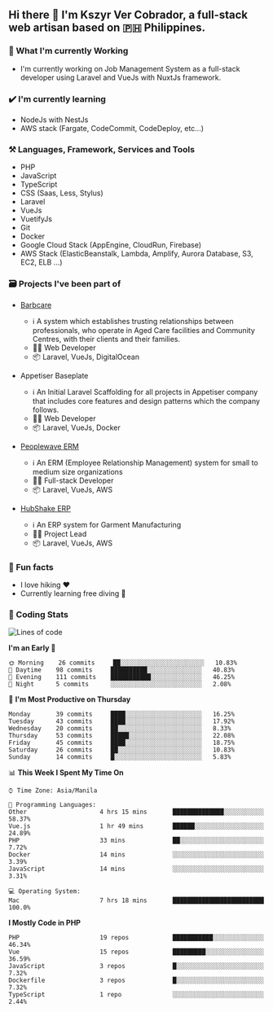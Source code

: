 ## Hi there 👋 I'm Kszyr Ver Cobrador, a full-stack web artisan based on 🇵🇭 Philippines.

### 🚀 What I'm currently Working

- I'm currently working on Job Management System as a full-stack developer using Laravel and VueJs with NuxtJs framework.

### ✔️ I'm currently learning

- NodeJs with NestJs
- AWS stack (Fargate, CodeCommit, CodeDeploy, etc...)

### ⚒️ Languages, Framework, Services and Tools
- PHP
- JavaScript
- TypeScript
- CSS (Saas, Less, Stylus)
- Laravel
- VueJs
- VuetifyJs
- Git
- Docker
- Google Cloud Stack (AppEngine, CloudRun, Firebase)
- AWS Stack (ElasticBeanstalk, Lambda, Amplify, Aurora Database, S3, EC2, ELB ...)


### 🗃 Projects I've been part of

- <a href="https://appetiser.com.au/portfolio/barbcare" target="_blank">Barbcare</a>

  - ℹ️ A system which establishes trusting relationships between professionals, who operate in Aged Care facilities and Community Centres, with their clients and their families.
  - 👨‍💻 Web Developer
  - 📦 Laravel, VueJs, DigitalOcean

- Appetiser Baseplate

  - ℹ️ An Initial Laravel Scaffolding for all projects in Appetiser company that includes core features and design patterns which the company follows.
  - 👨‍💻 Web Developer
  - 📦 Laravel, VueJs, Docker

- <a href="https://peoplewave.co" target="_blank">Peoplewave ERM</a>

  - ℹ️ An ERM (Employee Relationship Management) system for small to medium size organizations
  - 👨‍💻 Full-stack Developer
  - 📦 Laravel, VueJs, AWS

- <a href="https://www.posbang.com/garment-erp" target="_blank">HubShake ERP</a>

  - ℹ️ An ERP system for Garment Manufacturing
  - 👨‍💻 Project Lead
  - 📦 Laravel, VueJs, AWS

### 🌴 Fun facts

- I love hiking ❤️
- Currently learning free diving 🥽

### 🌟 Coding Stats

<!-- WakaTime Stats -->

<!--START_SECTION:waka-->
![Lines of code](https://img.shields.io/badge/From%20Hello%20World%20I%27ve%20Written-489371%20lines%20of%20code-blue)

**I'm an Early 🐤** 

```text
🌞 Morning    26 commits     ██░░░░░░░░░░░░░░░░░░░░░░░   10.83% 
🌆 Daytime    98 commits     ██████████░░░░░░░░░░░░░░░   40.83% 
🌃 Evening    111 commits    ███████████░░░░░░░░░░░░░░   46.25% 
🌙 Night      5 commits      ░░░░░░░░░░░░░░░░░░░░░░░░░   2.08%

```
📅 **I'm Most Productive on Thursday** 

```text
Monday       39 commits     ████░░░░░░░░░░░░░░░░░░░░░   16.25% 
Tuesday      43 commits     ████░░░░░░░░░░░░░░░░░░░░░   17.92% 
Wednesday    20 commits     ██░░░░░░░░░░░░░░░░░░░░░░░   8.33% 
Thursday     53 commits     █████░░░░░░░░░░░░░░░░░░░░   22.08% 
Friday       45 commits     ████░░░░░░░░░░░░░░░░░░░░░   18.75% 
Saturday     26 commits     ██░░░░░░░░░░░░░░░░░░░░░░░   10.83% 
Sunday       14 commits     █░░░░░░░░░░░░░░░░░░░░░░░░   5.83%

```


📊 **This Week I Spent My Time On** 

```text
⌚︎ Time Zone: Asia/Manila

💬 Programming Languages: 
Other                    4 hrs 15 mins       ██████████████░░░░░░░░░░░   58.37% 
Vue.js                   1 hr 49 mins        ██████░░░░░░░░░░░░░░░░░░░   24.89% 
PHP                      33 mins             ██░░░░░░░░░░░░░░░░░░░░░░░   7.72% 
Docker                   14 mins             ░░░░░░░░░░░░░░░░░░░░░░░░░   3.39% 
JavaScript               14 mins             ░░░░░░░░░░░░░░░░░░░░░░░░░   3.31%

💻 Operating System: 
Mac                      7 hrs 18 mins       █████████████████████████   100.0%

```

**I Mostly Code in PHP** 

```text
PHP                      19 repos            ███████████░░░░░░░░░░░░░░   46.34% 
Vue                      15 repos            █████████░░░░░░░░░░░░░░░░   36.59% 
JavaScript               3 repos             █░░░░░░░░░░░░░░░░░░░░░░░░   7.32% 
Dockerfile               3 repos             █░░░░░░░░░░░░░░░░░░░░░░░░   7.32% 
TypeScript               1 repo              ░░░░░░░░░░░░░░░░░░░░░░░░░   2.44%

```



<!--END_SECTION:waka-->
